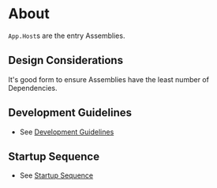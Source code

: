 ﻿# About

`App.Host`s are the entry Assemblies.

## Design Considerations

It's good form to ensure Assemblies have the least number of Dependencies.

## Development Guidelines ##

- See [Development Guidelines](./Resources/Readme.Development.Guidelines.md)


## Startup Sequence

- See [Startup Sequence](./Resources/Readme.Startup.Sequence.md)





